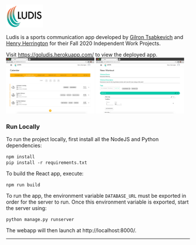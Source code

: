 <div style="width:100%, text-align:center"><img alt="Ludis Logo" src="https://github.com/henryherrington/ludis_images/blob/master/ludis_logo.png" width="20%"></div>

Ludis is a sports communication app developed by [Gilron Tsabkevich](https://github.com/gilron07) and [Henry Herrington](https://github.com/henryherrington) for their Fall 2020 Independent Work Projects.<br>

Visit https://goludis.herokuapp.com/ to view the deployed app.<br>
<img alt="Ludis Calendar" src="https://github.com/henryherrington/ludis_images/blob/master/ludis_calendar.png" width="48%">
<img alt="Ludis Workout Creation" src="https://github.com/henryherrington/ludis_images/blob/master/ludis_workout_creation.png" width="48%"><br>

### Run Locally

To run the project locally, first install all the NodeJS and Python dependencies:

```
npm install
pip install -r requirements.txt
```

To build the React app, execute:

```
npm run build
```

To run the app, the environment variable `DATABASE_URL` must be exported in order for the server to run. Once this environment variable is exported, start the server using:

```
python manage.py runserver
```

The webapp will then launch at http://localhost:8000/.

<hr>
